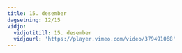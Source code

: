 ```yaml
---
title: 15. desember
dagsetning: 12/15
vidjo:
  vidjotitill: 15. desember
  vidjourl: 'https://player.vimeo.com/video/379491068'
---
```


